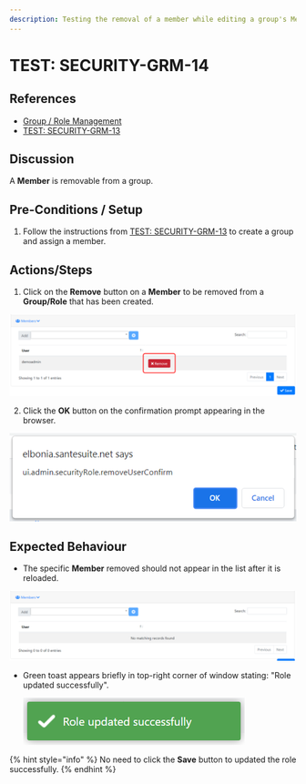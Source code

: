```yaml
---
description: Testing the removal of a member while editing a group's Members.
---
```


# TEST: SECURITY-GRM-14

## References

* [Group / Role Management](../../../../../operations/security-administration/group-role-management.md)
* [TEST: SECURITY-GRM-13](test-security-grm-11.md)

## Discussion

A **Member** is removable from a group.

## Pre-Conditions / Setup

1. Follow the instructions from [TEST: SECURITY-GRM-13](test-security-grm-11.md) to create a group and assign a member.

## Actions/Steps

 1. Click on the **Remove** button on a **Member** to be removed from a **Group/Role** that has been created.

![](../../../../../../.gitbook/assets/image%20%28354%29.png)

2. Click the **OK** button on the confirmation prompt appearing in the browser.

![](../../../../../../.gitbook/assets/image%20%28339%29.png)

## Expected Behaviour

* The specific **Member** removed should not appear in the list after it is reloaded.

![](../../../../../../.gitbook/assets/image%20%28353%29.png)

* Green toast appears briefly in top-right corner of window stating: "Role updated successfully".

  ![](../../../../../../.gitbook/assets/image%20%28367%29.png)

{% hint style="info" %}
No need to click the **Save** button to updated the role successfully.
{% endhint %}

